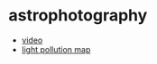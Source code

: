 # astrophotography

- [video](https://www.youtube.com/watch?v=L7KCjQjNgU4&list=TLPQMDIwNDIwMjB0a8j4BrJpzA&index=5)
- [light pollution map](https://www.lightpollutionmap.info/#zoom=10&lat=7530413&lon=-265298&layers=B0FFFFFTFFFFFFFF)

